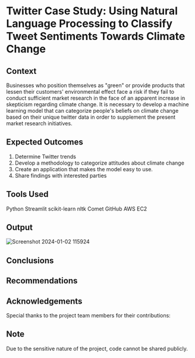 # Twitter Case Study: Using Natural Language Processing to Classify Tweet Sentiments Towards Climate Change

## Context
Businesses who position themselves as "green" or provide products that lessen their customers' environmental effect face a risk if they fail to conduct sufficient market research in the face of an apparent increase in skepticism regarding climate change. It is necessary to develop a machine learning model that can categorize people's beliefs on climate change based on their unique twitter data in order to supplement the present market research initiatives.

## Expected Outcomes
1. Determine Twitter trends
2. Develop a methodology to categorize attitudes about climate change
3. Create an application that makes the model easy to use.
4. Share findings with interested parties


## Tools Used
Python
Streamlit
scikit-learn
nltk
Comet
GitHub
AWS EC2

## Output
![Screenshot 2024-01-02 115924](https://github.com/Toka008/HR-Case-Study-Absenteeism-Insights-and-Performance-Improvement/assets/63381061/18f18c6f-0146-4cf1-a6e5-deb34628826a)



## Conclusions


## Recommendations


## Acknowledgements
Special thanks to the project team members for their contributions:




## Note
Due to the sensitive nature of the project, code cannot be shared publicly.

